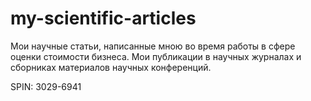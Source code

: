 # my-scientific-articles
Мои научные статьи, написанные мною во время работы в сфере оценки стоимости бизнеса. Мои публикации в научных журналах и сборниках материалов научных конференций.

SPIN: 3029-6941
